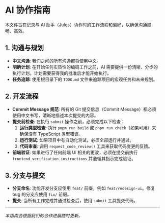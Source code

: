 # AI 协作指南

本文件旨在记录与 AI 助手（Jules）协作时的工作流程和偏好，以确保沟通顺畅、高效。

## 1. 沟通与规划

- **中文沟通**: 我们之间的所有沟通都将使用中文。
- **明确计划**: 在开始任何实质性的编码工作之前，AI 需要提供一份清晰、分步的执行计划。计划需要获得我的批准后才能开始执行。
- **任务追踪**: 使用根目录下的 `TODO.md` 文件来追踪项目的宏观任务和未来规划。

## 2. 开发流程

- **Commit Message 规范**: 所有的 Git 提交信息（Commit Message）都必须使用中文书写，清晰地描述本次提交的内容。
- **提交前检查**: 在执行 `submit` 操作之前，必须完成以下检查：
    1.  **运行类型检查**: 执行 `pnpm run build` 或 `pnpm run check`（如果可用）来确保没有 TypeScript 类型错误。
    2.  **运行测试**: 如果项目中有自动化测试，必须全部运行并通过。
    3.  **代码审查**: 调用 `request_code_review()` 工具来获取代码变更的反馈。
- **前端验证**: 如果进行了任何前端 UI 相关的更改，必须在提交前执行 `frontend_verification_instructions` 并遵循其指示完成验证。

## 3. 分支与提交

- **分支命名**: 功能开发分支应使用 `feat/` 前缀，例如 `feat/redesign-ui`。修复 bug 的分支应使用 `fix/` 前缀。
- **提交**: 当所有工作完成并通过检查后，使用 `submit` 工具提交代码。

---
*本指南会根据我们的合作进展随时更新。*
